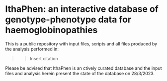 # IthaPhen: an interactive database of genotype-phenotype data for haemoglobinopathies 

This is a public repository with input files, scripts and all files produced by the analysis performed in:

>> Insert citation

Please be advised that IthaPhen is an ctively curated database and the input files and analysis herein present the state of the database on 28/3/2023.
